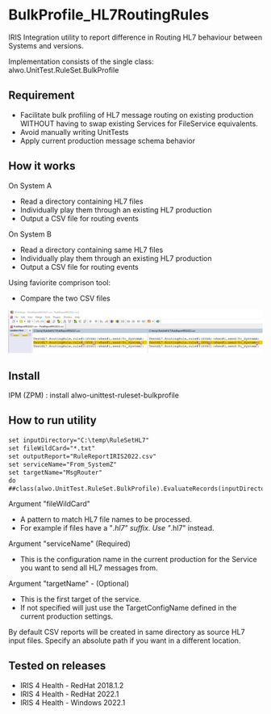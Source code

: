 # BulkProfile_HL7RoutingRules
IRIS Integration utility to report difference in Routing HL7 behaviour between Systems and versions.

Implementation consists of the single class: alwo.UnitTest.RuleSet.BulkProfile

## Requirement
* Facilitate bulk profiling of HL7 message routing on existing production WITHOUT having to swap existing Services for FileService equivalents.
* Avoid manually writing UnitTests
* Apply current production message schema behavior

## How it works
On System A
* Read a directory containing HL7 files
* Individually play them through an existing HL7 production
* Output a CSV file for routing events

On System B
* Read a directory containing same HL7 files
* Individually play them through an existing HL7 production
* Output a CSV file for routing events

Using faviorite comprison tool:
* Compare the two CSV files

![Comparison of Report files](/images/CompareCSV.png "Comparison of Report files")

## Install
IPM (ZPM) : install alwo-unittest-ruleset-bulkprofile

## How to run utility

```objectscript
set inputDirectory="C:\temp\RuleSetHL7"
set fileWildCard="*.txt"
set outputReport="RuleReportIRIS2022.csv"
set serviceName="From_SystemZ"
set targetName="MsgRouter"
do ##class(alwo.UnitTest.RuleSet.BulkProfile).EvaluateRecords(inputDirectory,fileWildCard,outputReport,serviceName,targetName)

```
Argument "fileWildCard"
 - A pattern to match HL7 file names to be processed.
 - For example if files have a "*.hl7" suffix. Use "*.hl7" instead.

Argument "serviceName" (Required)
 - This is the configuration name in the current production for the Service you want to send all HL7 messages from.

Argument "targetName" - (Optional)
 - This is the first target of the service.
 - If not specified will just use the TargetConfigName defined in the current production settings. 

By default CSV reports will be created in same directory as source HL7 input files. Specify an absolute path if you want in a different location.

## Tested on releases
* IRIS 4 Health - RedHat 2018.1.2
* IRIS 4 Health - RedHat 2022.1
* IRIS 4 Health - Windows 2022.1 
